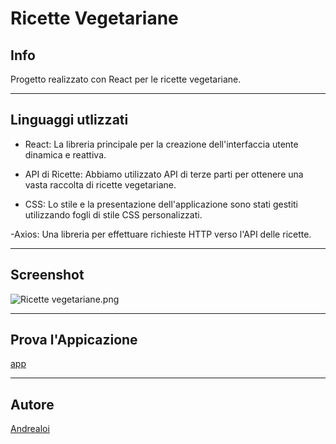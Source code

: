 
# Ricette Vegetariane

## Info 
Progetto realizzato con React per le ricette vegetariane.

____________________________________________________________________

## Linguaggi utlizzati

- React: La libreria principale per la creazione dell'interfaccia utente dinamica e reattiva.

- API di Ricette: Abbiamo utilizzato API di terze parti per ottenere una vasta raccolta di ricette vegetariane.

- CSS: Lo stile e la presentazione dell'applicazione sono stati gestiti utilizzando fogli di stile CSS personalizzati.

-Axios: Una libreria per effettuare richieste HTTP verso l'API delle ricette.

________________________________________________________________________

## Screenshot

![Ricette vegetariane.png](https://i.postimg.cc/YCWmzwfs/Immagine.png)

_______________________________________________________________________

## Prova l'Appicazione

 [app](https://ricettevegetariane.netlify.app/)

_______________________________________________________________________

## Autore

[Andrealoi](https://github.com/Loiandrea)



